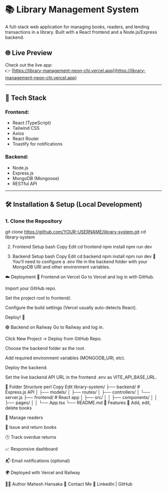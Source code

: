 # 📚 Library Management System

A full-stack web application for managing books, readers, and lending transactions in a library. Built with a React frontend and a Node.js/Express backend.

## 🌐 Live Preview

Check out the live app:  
👉 [https://library-management-neon-chi.vercel.app](https://library-management-neon-chi.vercel.app)

---

## 🚀 Tech Stack

### Frontend:
- React (TypeScript)
- Tailwind CSS
- Axios
- React Router
- Toastify for notifications

### Backend:
- Node.js
- Express.js
- MongoDB (Mongoose)
- RESTful API

---

## 🛠️ Installation & Setup (Local Development)

### 1. Clone the Repository

git clone https://github.com/YOUR-USERNAME/library-system.git
cd library-system

2. Frontend Setup
bash
Copy
Edit
cd frontend
npm install
npm run dev

3. Backend Setup
bash
Copy
Edit
cd backend
npm install
npm run dev
📝 You’ll need to configure a .env file in the backend folder with your MongoDB URI and other environment variables.

☁️ Deployment
🔵 Frontend on Vercel
Go to Vercel and log in with GitHub.

Import your GitHub repo.

Set the project root to frontend/.

Configure the build settings (Vercel usually auto-detects React).

Deploy! 🎉

🟣 Backend on Railway
Go to Railway and log in.

Click New Project → Deploy from GitHub Repo.

Choose the backend folder as the root.

Add required environment variables (MONGODB_URI, etc).

Deploy the backend.

Set the live backend API URL in the frontend .env as VITE_API_BASE_URL.

📂 Folder Structure
perl
Copy
Edit
library-system/
├── backend/           # Express.js API
│   ├── models/
│   ├── routes/
│   ├── controllers/
│   └── server.js
├── frontend/          # React app
│   ├── src/
│   │   ├── components/
│   │   ├── pages/
│   │   └── App.tsx
└── README.md
🧪 Features
📖 Add, edit, delete books

👤 Manage readers

🔄 Issue and return books

🕒 Track overdue returns

📈 Responsive dashboard

📬 Email notifications (optional)

🌍 Deployed with Vercel and Railway

🙋‍♂️ Author
Mahesh Hansaka
📧 Contact Me
🔗 LinkedIn | GitHub
